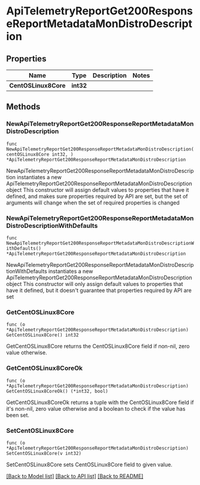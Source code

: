 # ApiTelemetryReportGet200ResponseReportMetadataMonDistroDescription

## Properties

Name | Type | Description | Notes
------------ | ------------- | ------------- | -------------
**CentOSLinux8Core** | **int32** |  | 

## Methods

### NewApiTelemetryReportGet200ResponseReportMetadataMonDistroDescription

`func NewApiTelemetryReportGet200ResponseReportMetadataMonDistroDescription(centOSLinux8Core int32, ) *ApiTelemetryReportGet200ResponseReportMetadataMonDistroDescription`

NewApiTelemetryReportGet200ResponseReportMetadataMonDistroDescription instantiates a new ApiTelemetryReportGet200ResponseReportMetadataMonDistroDescription object
This constructor will assign default values to properties that have it defined,
and makes sure properties required by API are set, but the set of arguments
will change when the set of required properties is changed

### NewApiTelemetryReportGet200ResponseReportMetadataMonDistroDescriptionWithDefaults

`func NewApiTelemetryReportGet200ResponseReportMetadataMonDistroDescriptionWithDefaults() *ApiTelemetryReportGet200ResponseReportMetadataMonDistroDescription`

NewApiTelemetryReportGet200ResponseReportMetadataMonDistroDescriptionWithDefaults instantiates a new ApiTelemetryReportGet200ResponseReportMetadataMonDistroDescription object
This constructor will only assign default values to properties that have it defined,
but it doesn't guarantee that properties required by API are set

### GetCentOSLinux8Core

`func (o *ApiTelemetryReportGet200ResponseReportMetadataMonDistroDescription) GetCentOSLinux8Core() int32`

GetCentOSLinux8Core returns the CentOSLinux8Core field if non-nil, zero value otherwise.

### GetCentOSLinux8CoreOk

`func (o *ApiTelemetryReportGet200ResponseReportMetadataMonDistroDescription) GetCentOSLinux8CoreOk() (*int32, bool)`

GetCentOSLinux8CoreOk returns a tuple with the CentOSLinux8Core field if it's non-nil, zero value otherwise
and a boolean to check if the value has been set.

### SetCentOSLinux8Core

`func (o *ApiTelemetryReportGet200ResponseReportMetadataMonDistroDescription) SetCentOSLinux8Core(v int32)`

SetCentOSLinux8Core sets CentOSLinux8Core field to given value.



[[Back to Model list]](../README.md#documentation-for-models) [[Back to API list]](../README.md#documentation-for-api-endpoints) [[Back to README]](../README.md)


